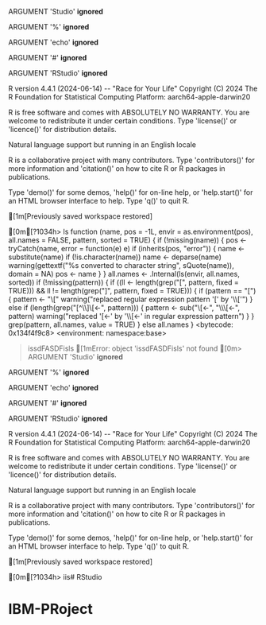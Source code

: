 ARGUMENT 'Studio' __ignored__

ARGUMENT '%' __ignored__

ARGUMENT 'echo' __ignored__

ARGUMENT '#' __ignored__

ARGUMENT 'RStudio' __ignored__


R version 4.4.1 (2024-06-14) -- "Race for Your Life"
Copyright (C) 2024 The R Foundation for Statistical Computing
Platform: aarch64-apple-darwin20

R is free software and comes with ABSOLUTELY NO WARRANTY.
You are welcome to redistribute it under certain conditions.
Type 'license()' or 'licence()' for distribution details.

  Natural language support but running in an English locale

R is a collaborative project with many contributors.
Type 'contributors()' for more information and
'citation()' on how to cite R or R packages in publications.

Type 'demo()' for some demos, 'help()' for on-line help, or
'help.start()' for an HTML browser interface to help.
Type 'q()' to quit R.

[1m[Previously saved workspace restored]

[0m[?1034h> ls
function (name, pos = -1L, envir = as.environment(pos), all.names = FALSE, 
    pattern, sorted = TRUE) 
{
    if (!missing(name)) {
        pos <- tryCatch(name, error = function(e) e)
        if (inherits(pos, "error")) {
            name <- substitute(name)
            if (!is.character(name)) 
                name <- deparse(name)
            warning(gettextf("%s converted to character string", 
                sQuote(name)), domain = NA)
            pos <- name
        }
    }
    all.names <- .Internal(ls(envir, all.names, sorted))
    if (!missing(pattern)) {
        if ((ll <- length(grep("[", pattern, fixed = TRUE))) && 
            ll != length(grep("]", pattern, fixed = TRUE))) {
            if (pattern == "[") {
                pattern <- "\\["
                warning("replaced regular expression pattern '[' by  '\\\\['")
            }
            else if (length(grep("[^\\\\]\\[<-", pattern))) {
                pattern <- sub("\\[<-", "\\\\\\[<-", pattern)
                warning("replaced '[<-' by '\\\\[<-' in regular expression pattern")
            }
        }
        grep(pattern, all.names, value = TRUE)
    }
    else all.names
}
<bytecode: 0x134f4f9c8>
<environment: namespace:base>
> issdFASDFisls
[1mError: object 'issdFASDFisls' not found
[0m> ARGUMENT 'Studio' __ignored__

ARGUMENT '%' __ignored__

ARGUMENT 'echo' __ignored__

ARGUMENT '#' __ignored__

ARGUMENT 'RStudio' __ignored__


R version 4.4.1 (2024-06-14) -- "Race for Your Life"
Copyright (C) 2024 The R Foundation for Statistical Computing
Platform: aarch64-apple-darwin20

R is free software and comes with ABSOLUTELY NO WARRANTY.
You are welcome to redistribute it under certain conditions.
Type 'license()' or 'licence()' for distribution details.

  Natural language support but running in an English locale

R is a collaborative project with many contributors.
Type 'contributors()' for more information and
'citation()' on how to cite R or R packages in publications.

Type 'demo()' for some demos, 'help()' for on-line help, or
'help.start()' for an HTML browser interface to help.
Type 'q()' to quit R.

[1m[Previously saved workspace restored]

[0m[?1034h> iis# RStudio
# IBM-PRoject

